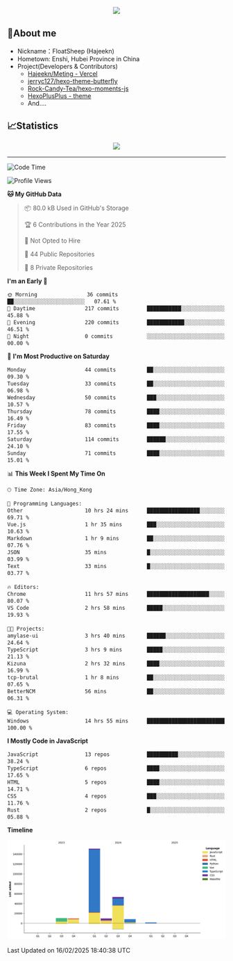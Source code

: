 <p align="center">
   <a href="https://git.io/typing-svg"><img src="https://readme-typing-svg.demolab.com?font=Fira+Code&pause=1000&color=F7DD11&center=true&vCenter=true&width=435&lines=Floating+in+the+clouds~;I'm+glad+to+meet+you+again" /></a>
</p>

## 🥱About me

- Nickname：FloatSheep (Hajeekn)
- Hometown: Enshi, Hubei Province in China
- Project(Developers & Contributors)
   - [Hajeekn/Meting - Vercel](https://github.com/hajeekn/vercel-meting)
   - [jerryc127/hexo-theme-butterfly](https://github.com/jerryc127/hexo-theme-butterfly)
   - [Rock-Candy-Tea/hexo-moments-js](https://github.com/Rock-Candy-Tea/hexo-moments-js)
   - [HexoPlusPlus - theme](https://github.com/HexoPlusPlus/HexoPlusPlus)
   - And....


## 📈Statistics

<div align="center">
<img src="https://github-readme-stats-git-masterrstaa-rickstaa.vercel.app/api?username=FloatSheep" />
</div>

---

<!--START_SECTION:waka-->
![Code Time](http://img.shields.io/badge/Code%20Time-314%20hrs%2022%20mins-blue)

![Profile Views](http://img.shields.io/badge/Profile%20Views-0-blue)

**🐱 My GitHub Data** 

> 📦 80.0 kB Used in GitHub's Storage 
 > 
> 🏆 6 Contributions in the Year 2025
 > 
> 🚫 Not Opted to Hire
 > 
> 📜 44 Public Repositories 
 > 
> 🔑 8 Private Repositories 
 > 
**I'm an Early 🐤** 

```text
🌞 Morning                36 commits          ██░░░░░░░░░░░░░░░░░░░░░░░   07.61 % 
🌆 Daytime                217 commits         ███████████░░░░░░░░░░░░░░   45.88 % 
🌃 Evening                220 commits         ████████████░░░░░░░░░░░░░   46.51 % 
🌙 Night                  0 commits           ░░░░░░░░░░░░░░░░░░░░░░░░░   00.00 % 
```
📅 **I'm Most Productive on Saturday** 

```text
Monday                   44 commits          ██░░░░░░░░░░░░░░░░░░░░░░░   09.30 % 
Tuesday                  33 commits          ██░░░░░░░░░░░░░░░░░░░░░░░   06.98 % 
Wednesday                50 commits          ███░░░░░░░░░░░░░░░░░░░░░░   10.57 % 
Thursday                 78 commits          ████░░░░░░░░░░░░░░░░░░░░░   16.49 % 
Friday                   83 commits          ████░░░░░░░░░░░░░░░░░░░░░   17.55 % 
Saturday                 114 commits         ██████░░░░░░░░░░░░░░░░░░░   24.10 % 
Sunday                   71 commits          ████░░░░░░░░░░░░░░░░░░░░░   15.01 % 
```


📊 **This Week I Spent My Time On** 

```text
🕑︎ Time Zone: Asia/Hong_Kong

💬 Programming Languages: 
Other                    10 hrs 24 mins      █████████████████░░░░░░░░   69.71 % 
Vue.js                   1 hr 35 mins        ███░░░░░░░░░░░░░░░░░░░░░░   10.63 % 
Markdown                 1 hr 9 mins         ██░░░░░░░░░░░░░░░░░░░░░░░   07.76 % 
JSON                     35 mins             █░░░░░░░░░░░░░░░░░░░░░░░░   03.99 % 
Text                     33 mins             █░░░░░░░░░░░░░░░░░░░░░░░░   03.77 % 

🔥 Editors: 
Chrome                   11 hrs 57 mins      ████████████████████░░░░░   80.07 % 
VS Code                  2 hrs 58 mins       █████░░░░░░░░░░░░░░░░░░░░   19.93 % 

🐱‍💻 Projects: 
amylase-ui               3 hrs 40 mins       ██████░░░░░░░░░░░░░░░░░░░   24.64 % 
TypeScript               3 hrs 9 mins        █████░░░░░░░░░░░░░░░░░░░░   21.13 % 
Kizuna                   2 hrs 32 mins       ████░░░░░░░░░░░░░░░░░░░░░   16.99 % 
tcp-brutal               1 hr 8 mins         ██░░░░░░░░░░░░░░░░░░░░░░░   07.65 % 
BetterNCM                56 mins             ██░░░░░░░░░░░░░░░░░░░░░░░   06.31 % 

💻 Operating System: 
Windows                  14 hrs 55 mins      █████████████████████████   100.00 % 
```

**I Mostly Code in JavaScript** 

```text
JavaScript               13 repos            ██████████░░░░░░░░░░░░░░░   38.24 % 
TypeScript               6 repos             ████░░░░░░░░░░░░░░░░░░░░░   17.65 % 
HTML                     5 repos             ████░░░░░░░░░░░░░░░░░░░░░   14.71 % 
CSS                      4 repos             ███░░░░░░░░░░░░░░░░░░░░░░   11.76 % 
Rust                     2 repos             █░░░░░░░░░░░░░░░░░░░░░░░░   05.88 % 
```



**Timeline**

![Lines of Code chart](https://raw.githubusercontent.com/FloatSheep/FloatSheep/main/assets/bar_graph.png)


 Last Updated on 16/02/2025 18:40:38 UTC
<!--END_SECTION:waka-->

